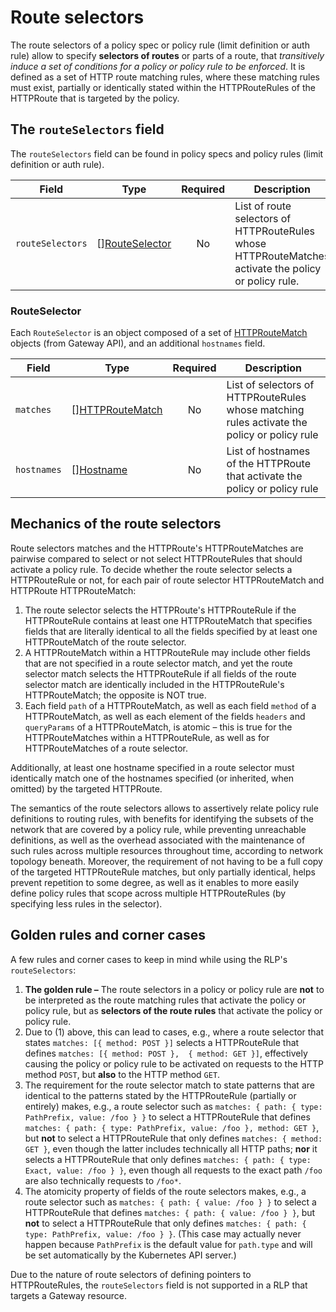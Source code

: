 # Route selectors

The route selectors of a policy spec or policy rule (limit definition or auth rule) allow to specify **selectors of routes** or parts of a route, that _transitively induce a set of conditions for a policy or policy rule to be enforced_. It is defined as a set of HTTP route matching rules, where these matching rules must exist, partially or identically stated within the HTTPRouteRules of the HTTPRoute that is targeted by the policy.

## The `routeSelectors` field

The `routeSelectors` field can be found in policy specs and policy rules (limit definition or auth rule).

| **Field**        | **Type**                          | **Required** | **Description**                                                                                      |
|------------------|-----------------------------------|:------------:|------------------------------------------------------------------------------------------------------|
| `routeSelectors` | [][RouteSelector](#routeselector) | No           | List of route selectors of HTTPRouteRules whose HTTPRouteMatches activate the policy or policy rule. |

### RouteSelector

Each `RouteSelector` is an object composed of a set of [HTTPRouteMatch](https://gateway-api.sigs.k8s.io/references/spec/#gateway.networking.k8s.io/v1beta1.HTTPPathMatch) objects (from Gateway API), and an additional `hostnames` field.

| **Field**   | **Type**                                                                                                                       | **Required** | **Description**                                                                             |
|-------------|--------------------------------------------------------------------------------------------------------------------------------|:------------:|---------------------------------------------------------------------------------------------|
| `matches`   | [][HTTPRouteMatch](https://gateway-api.sigs.k8s.io/v1alpha2/references/spec/#gateway.networking.k8s.io/v1beta1.HTTPRouteMatch) | No           | List of selectors of HTTPRouteRules whose matching rules activate the policy or policy rule |
| `hostnames` | [][Hostname](https://gateway-api.sigs.k8s.io/v1alpha2/references/spec/#gateway.networking.k8s.io/v1beta1.Hostname)             | No           | List of hostnames of the HTTPRoute that activate the policy or policy rule                  |

## Mechanics of the route selectors

Route selectors matches and the HTTPRoute's HTTPRouteMatches are pairwise compared to select or not select HTTPRouteRules that should activate a policy rule. To decide whether the route selector selects a HTTPRouteRule or not, for each pair of route selector HTTPRouteMatch and HTTPRoute HTTPRouteMatch:
1. The route selector selects the HTTPRoute's HTTPRouteRule if the HTTPRouteRule contains at least one HTTPRouteMatch that specifies fields that are literally identical to all the fields specified by at least one HTTPRouteMatch of the route selector.
2. A HTTPRouteMatch within a HTTPRouteRule may include other fields that are not specified in a route selector match, and yet the route selector match selects the HTTPRouteRule if all fields of the route selector match are identically included in the HTTPRouteRule's HTTPRouteMatch; the opposite is NOT true.
3. Each field `path` of a HTTPRouteMatch, as well as each field `method` of a HTTPRouteMatch, as well as each element of the fields `headers` and `queryParams` of a HTTPRouteMatch, is atomic – this is true for the HTTPRouteMatches within a HTTPRouteRule, as well as for HTTPRouteMatches of a route selector.

Additionally, at least one hostname specified in a route selector must identically match one of the hostnames specified (or inherited, when omitted) by the targeted HTTPRoute.

The semantics of the route selectors allows to assertively relate policy rule definitions to routing rules, with benefits for identifying the subsets of the network that are covered by a policy rule, while preventing unreachable definitions, as well as the overhead associated with the maintenance of such rules across multiple resources throughout time, according to network topology beneath. Moreover, the requirement of not having to be a full copy of the targeted HTTPRouteRule matches, but only partially identical, helps prevent repetition to some degree, as well as it enables to more easily define policy rules that scope across multiple HTTPRouteRules (by specifying less rules in the selector).

## Golden rules and corner cases

A few rules and corner cases to keep in mind while using the RLP's `routeSelectors`:
1. **The golden rule –** The route selectors in a policy or policy rule are **not** to be interpreted as the route matching rules that activate the policy or policy rule, but as **selectors of the route rules** that activate the policy or policy rule.
2. Due to (1) above, this can lead to cases, e.g., where a route selector that states `matches: [{ method: POST }]` selects a HTTPRouteRule that defines `matches: [{ method: POST },  { method: GET }]`, effectively causing the policy or policy rule to be activated on requests to the HTTP method `POST`, but **also** to the HTTP method `GET`.
3. The requirement for the route selector match to state patterns that are identical to the patterns stated by the HTTPRouteRule (partially or entirely) makes, e.g., a route selector such as `matches: { path: { type: PathPrefix, value: /foo } }` to select a HTTPRouteRule that defines `matches: { path: { type: PathPrefix, value: /foo }, method: GET }`, but **not** to select a HTTPRouteRule that only defines `matches: { method: GET }`, even though the latter includes technically all HTTP paths; **nor** it selects a HTTPRouteRule that only defines `matches: { path: { type: Exact, value: /foo } }`, even though all requests to the exact path `/foo` are also technically requests to `/foo*`.
4. The atomicity property of fields of the route selectors makes, e.g., a route selector such as `matches: { path: { value: /foo } }` to select a HTTPRouteRule that defines `matches: { path: { value: /foo } }`, but **not** to select a HTTPRouteRule that only defines `matches: { path: { type: PathPrefix, value: /foo } }`. (This case may actually never happen because `PathPrefix` is the default value for `path.type` and will be set automatically by the Kubernetes API server.)

Due to the nature of route selectors of defining pointers to HTTPRouteRules, the `routeSelectors` field is not supported in a RLP that targets a Gateway resource.
